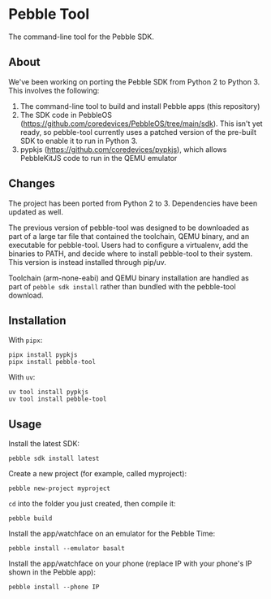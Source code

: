 # Pebble Tool

The command-line tool for the Pebble SDK.

## About

We've been working on porting the Pebble SDK from Python 2 to Python 3. This involves the following:
1. The command-line tool to build and install Pebble apps (this repository)
2. The SDK code in PebbleOS (https://github.com/coredevices/PebbleOS/tree/main/sdk). This isn't yet ready, so pebble-tool currently uses a patched version of the pre-built SDK to enable it to run in Python 3.
3. pypkjs (https://github.com/coredevices/pypkjs), which allows PebbleKitJS code to run in the QEMU emulator

## Changes

The project has been ported from Python 2 to 3. Dependencies have been updated as well.

The previous version of pebble-tool was designed to be downloaded as part of a large tar file that contained the toolchain, QEMU binary, and an executable for pebble-tool. Users had to configure a virtualenv, add the binaries to PATH, and decide where to install pebble-tool to their system. This version is instead installed through pip/uv.

Toolchain (arm-none-eabi) and QEMU binary installation are handled as part of `pebble sdk install` rather than bundled with the pebble-tool download.

## Installation

With `pipx`:
```shell
pipx install pypkjs
pipx install pebble-tool
```

With `uv`:
```shell
uv tool install pypkjs
uv tool install pebble-tool
```

## Usage

Install the latest SDK:
```shell
pebble sdk install latest
```

Create a new project (for example, called myproject):
```shell
pebble new-project myproject
```

`cd` into the folder you just created, then compile it:
```shell
pebble build
```

Install the app/watchface on an emulator for the Pebble Time:
```shell
pebble install --emulator basalt
```

Install the app/watchface on your phone (replace IP with your phone's IP shown in the Pebble app):
```shell
pebble install --phone IP
```